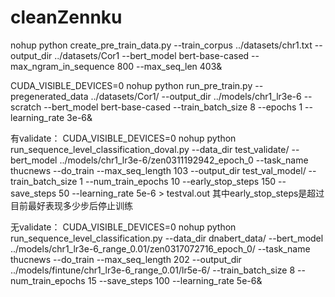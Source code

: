 # cleanZennku
nohup python create_pre_train_data.py --train_corpus ../datasets/chr1.txt --output_dir ../datasets/Cor1 --bert_model bert-base-cased --max_ngram_in_sequence 800 --max_seq_len 403&

CUDA_VISIBLE_DEVICES=0 nohup python run_pre_train.py --pregenerated_data ../datasets/Cor1/ --output_dir ../models/chr1_lr3e-6 --scratch --bert_model bert-base-cased --train_batch_size 8 --epochs 1 --learning_rate 3e-6&

有validate：
CUDA_VISIBLE_DEVICES=0 nohup python run_sequence_level_classification_doval.py --data_dir test_validate/ --bert_model ../models/chr1_lr3e-6/zen0311192942_epoch_0 --task_name thucnews --do_train --max_seq_length 103 --output_dir test_val_model/ --train_batch_size 1 --num_train_epochs 10 --early_stop_steps 150 --save_steps 50 --learning_rate 5e-6 > testval.out
其中early_stop_steps是超过目前最好表现多少步后停止训练

无validate：
CUDA_VISIBLE_DEVICES=0 nohup python run_sequence_level_classification.py --data_dir dnabert_data/ --bert_model ../models/chr1_lr3e-6_range_0.01/zen0317072716_epoch_0/ --task_name thucnews --do_train --max_seq_length 202 --output_dir ../models/fintune/chr1_lr3e-6_range_0.01/lr5e-6/ --train_batch_size 8 --num_train_epochs 15 --save_steps 100 --learning_rate 5e-6&

